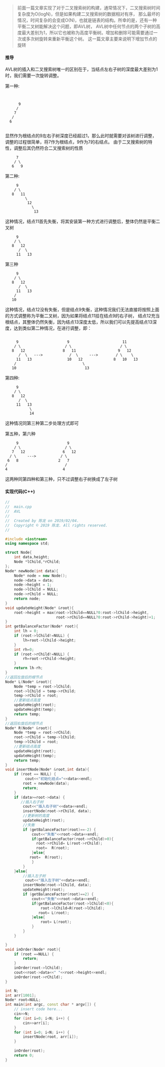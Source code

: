 > 前面一篇文章实现了对于二叉搜索树的构建，通常情况下，二叉搜索树时间复杂度为O(logN)，但是如果构建二叉搜索树的数据相对有序，
那么最坏的情况，时间复杂的会变成O(N)，也就是链表的结构。所幸的是，还有一种平衡二叉树能解决这个问题，即AVL树，
AVL树中任何节点的两个子树的高度最大差别为1，所以它也被称为高度平衡树。增加和删除可能需要通过一次或多次树旋转来重新平衡这个树。
这一篇文章主要来说明下增加节点的旋转


#### 推导

AVL树的插入和二叉搜索树唯一的区别在于，当结点左右子树的深度最大差别为1时，我们需要一次旋转调整。

第一种:
```text


      9
     /
    7
   /
  6  
  
```

显然作为根结点的9左右子树深度已经超过1，那么此时就需要对该树进行调整，调整的过程很简单，将7作为根结点，9作为7的右结点。
由于二叉搜索树的特性，调整后其仍然符合二叉搜索树的性质

```text
     7
    / \
   6   9
```

第二种:

```text
     9
    / \
   8   11
         \
          12
            \
             13
```
这种情况，结点11首先失衡，将其安装第一种方式进行调整后，整体仍然是平衡二叉树

```text
     9
    / \
   8   12
      /  \
     11   13
```

第三种

```text
     9
    / \
   8   12
      /  \
     11   13
    /
   10
```
这种情况，结点12没有失衡，但是结点9失衡，这种情况我们无法直接将按照上面的方式调整称为平衡二叉树，因为如果将结点11挂在结点9的右子树，
结点12充当根结点，其整体仍然失衡，因为结点13深度太低，所以我们可以先提高结点13深度，达到类似第二种情况，在进行调整，即：

```text

     9                      9                        11
    / \                    / \                      / \
   8   12                 8   11                   9   12
      /  \   --->            /  \     --->        / \    \
     11   13                10   12              8   10   13
    /                              \
   10                               13

```

第四种:

```text
     9
    / \
   8   12
      /  \
     11   13
           \
           14
```

这种情况同第三种第二步处理方式即可

第五种，第六种

```text
     9                      9                     
    / \                    / \                   
   7   12                 6   12                 
  / \     --->           / \    
 6   8                  2   7           
/                          /     
4                         4        
```

这两种同第四种和第三种，只不过调整右子树换成了左子树

#### 实现代码(C++)

```c++
//
//  main.cpp
//  AVL
//
//  Created by 陈龙 on 2019/02/04.
//  Copyright © 2019 陈龙. All rights reserved.
//

#include <iostream>
using namespace std;

struct Node{
    int data,height;
    Node *lChild,*rChild;
};
Node* newNode(int data){
    Node* node = new Node();
    node->data = data;
    node->height = 1;
    node->lChild = NULL;
    node->rChild = NULL;
    return node;
}
void updateHeight(Node* &root){
    root->height = max(root->lChild==NULL?0:root->lChild->height,
                       root->rChild==NULL?0:root->rChild->height)+1;
}
int getBalanceFactor(Node* root){
    int lh = 0;
    if (root->lChild!=NULL) {
        lh=root->lChild->height;
    }
    int rh=0;
    if (root->rChild!=NULL) {
        rh=root->rChild->height;
    }
    return lh-rh;
}
//返回左旋后的根节点
Node* L(Node* &root){
    Node *temp = root->lChild;
    root->lChild = temp->rChild;
    temp->rChild = root;
    //更新结点高度
    updateHeight(root);
    updateHeight(temp);
    return temp;
}
//返回右旋后的根节点
Node* R(Node* &root){
    Node *temp = root->rChild;
    root->rChild = temp->lChild;
    temp->lChild = root;
    //更新结点高度
    updateHeight(root);
    updateHeight(temp);
    return temp;
}
void insertNode(Node* &root,int data){
    if (root == NULL) {
         cout<<"初始化结点="<<data<<endl;
        root = newNode(data);
        return;
    }
    if (data>=root->data) {
       //插入右子树
        cout<<"插入右子树"<<data<<endl;
        insertNode(root->rChild, data);
        //更新树的高度
        updateHeight(root);
        //失衡
        if (getBalanceFactor(root)==-2) {
            cout<<"失衡"<<root->data<<endl;
            if(getBalanceFactor(root->rChild)>0){
              root->rChild= L(root->rChild);
              root=  R(root);
            }else{
           root=  R(root);
            }
        }
    }else{
        //插入左子树
         cout<<"插入左子树"<<data<<endl;
        insertNode(root->lChild, data);
        updateHeight(root);
        if (getBalanceFactor(root)==2) {
            cout<<"失衡"<<root->data<<endl;
            if(getBalanceFactor(root->lChild)<0){
                root->lChild=R(root->lChild);
               root= L(root);
            }else{
                root= L(root);
            }
        }
    }

}
void inOrder(Node* root){
    if (root ==NULL) {
        return;
    }
    inOrder(root->lChild);
    cout<<root->data<<" "<<root->height<<endl;
    inOrder(root->rChild);
}

int N;
int arr[1001];
Node* root=NULL;
int main(int argc, const char * argv[]) {
    // insert code here...
    cin>>N;
    for (int i=0; i<N; i++) {
        cin>>arr[i];
    }
    for (int i=0; i<N; i++) {
        insertNode(root, arr[i]);
    }
    
    inOrder(root);
    return 0;
}

```

